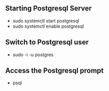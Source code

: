 <h2>Starting Postgresql Server</h2>
<ul>
    <li>sudo systemctl start postgresql</li>
    <li>sudo systemctl enable postgresql</li>
</ul>

<h2>Switch to Postgresql user </h2>
<ul>
    <li>sudo -i -u postgres</li>
</ul>

<h2>Access the Postgresql prompt</h2>
<ul>
    <li>psql</li>
</ul>
